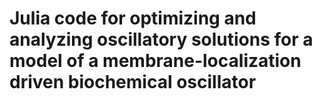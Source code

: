 # Julia code for optimizing and analyzing oscillatory solutions for a model of a membrane-localization driven biochemical oscillator
